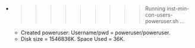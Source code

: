 * >>>>>>>>> Running inst-min-con-users-poweruser.sh ...
  * Created poweruser: Username/pwd = poweruser/poweruser.
  * Disk size = 1546836K. Space Used = 36K.
